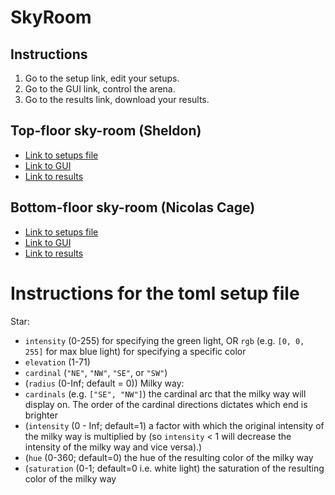 # SkyRoom

## Instructions
1. Go to the setup link, edit your setups.
2. Go to the GUI link, control the arena.
3. Go to the results link, download your results.

## Top-floor sky-room (Sheldon)
- [Link to setups file](https://docs.google.com/spreadsheets/d/1-NWBK6dzDvXiULAtpFn5WIC888An21m0483jLv8CiS0/edit?usp=sharing)
- [Link to GUI](http://130.235.245.94:8082/)
- [Link to results](https://top-floor-skyroom2.s3.eu-north-1.amazonaws.com/list.html)

## Bottom-floor sky-room (Nicolas Cage)
- [Link to setups file](https://docs.google.com/spreadsheets/d/1PJPT2xJ6Ggx-byg4FRdIbIkDWuJxN28zpATHAGHpgLY/edit?usp=sharing)
- [Link to GUI](http://130.235.245.92:8082/)
- [Link to results](https://nicolas-cage-skyroom.s3.eu-north-1.amazonaws.com/list.html)

# Instructions for the toml setup file
Star:
- `intensity` (0-255) for specifying the green light, OR `rgb` (e.g. `[0, 0, 255]` for max blue light) for specifying a specific color
- `elevation` (1-71)
- `cardinal` (`"NE"`, `"NW"`, `"SE"`, or `"SW"`)
- (`radius` (0-Inf; default = 0))
Milky way:
- `cardinals` (e.g. `["SE", "NW"]`) the cardinal arc that the milky way will display on. The order of the cardinal directions dictates which end is brighter
- (`intensity` (0 - Inf; default=1) a factor with which the original intensity of the milky way is multiplied by (so `intensity` < 1 will decrease the intensity of the milky way and vice versa).)
- (`hue` (0-360; default=0) the hue of the resulting color of the milky way
- (`saturation` (0-1; default=0 i.e. white light) the saturation of the resulting color of the milky way

